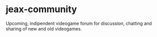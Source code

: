 # jeax-community
Upcoming, indipendent videogame forum for discussion, chatting and sharing of new and old videogames.

